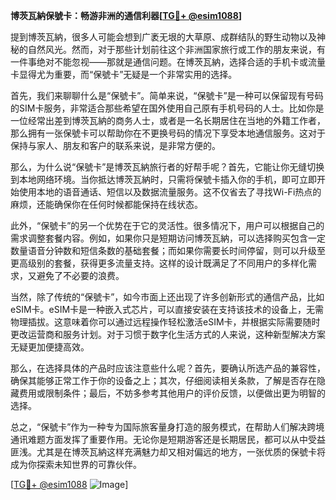 **博茨瓦納保號卡：畅游非洲的通信利器[[TG💪+ @esim1088](https://t.me/s/esim1088)]**

提到博茨瓦納，很多人可能会想到广袤无垠的大草原、成群结队的野生动物以及神秘的自然风光。然而，对于那些计划前往这个非洲国家旅行或工作的朋友来说，有一件事绝对不能忽视——那就是通信问题。在博茨瓦納，选择合适的手机卡或流量卡显得尤为重要，而“保號卡”无疑是一个非常实用的选择。

首先，我们来聊聊什么是“保號卡”。简单来说，“保號卡”是一种可以保留现有号码的SIM卡服务，非常适合那些希望在国外使用自己原有手机号码的人士。比如你是一位经常出差到博茨瓦納的商务人士，或者是一名长期居住在当地的外籍工作者，那么拥有一张保號卡可以帮助你在不更换号码的情况下享受本地通信服务。这对于保持与家人、朋友和客户的联系来说，是非常方便的。

那么，为什么说“保號卡”是博茨瓦納旅行者的好帮手呢？首先，它能让你无缝切换到本地网络环境。当你抵达博茨瓦納时，只需将保號卡插入你的手机，即可立即开始使用本地的语音通话、短信以及数据流量服务。这不仅省去了寻找Wi-Fi热点的麻烦，还能确保你在任何时候都能保持在线状态。

此外，“保號卡”的另一个优势在于它的灵活性。很多情况下，用户可以根据自己的需求调整套餐内容。例如，如果你只是短期访问博茨瓦納，可以选择购买包含一定数量语音分钟数和短信条数的基础套餐；而如果你需要长时间停留，则可以升级至更高级别的套餐，获得更多流量支持。这样的设计既满足了不同用户的多样化需求，又避免了不必要的浪费。

当然，除了传统的“保號卡”，如今市面上还出现了许多创新形式的通信产品，比如eSIM卡。eSIM卡是一种嵌入式芯片，可以直接安装在支持该技术的设备上，无需物理插拔。这意味着你可以通过远程操作轻松激活eSIM卡，并根据实际需要随时更改运营商和服务计划。对于习惯于数字化生活方式的人来说，这种新型解决方案无疑更加便捷高效。

那么，在选择具体的产品时应该注意些什么呢？首先，要确认所选产品的兼容性，确保其能够正常工作于你的设备之上；其次，仔细阅读相关条款，了解是否存在隐藏费用或限制条件；最后，不妨多参考其他用户的评价反馈，以便做出更为明智的选择。

总之，“保號卡”作为一种专为国际旅客量身打造的服务模式，在帮助人们解决跨境通讯难题方面发挥了重要作用。无论你是短期游客还是长期居民，都可以从中受益匪浅。尤其是在博茨瓦納这样充满魅力却又相对偏远的地方，一张优质的保號卡将成为你探索未知世界的可靠伙伴。

[[TG💪+ @esim1088](https://t.me/s/esim1088) ![Image](https://i.postimg.cc/4NQfJmqS/Snipaste-2025-05-13-00-14-12.png)]